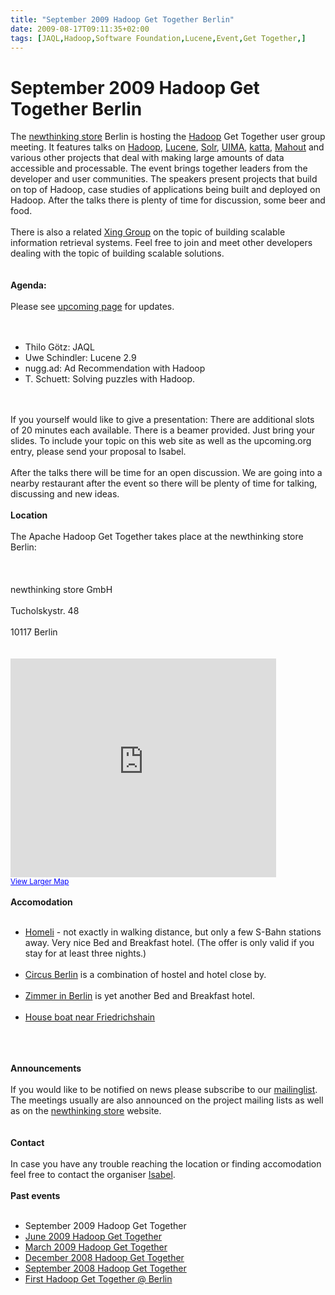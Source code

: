 ```yaml
---
title: "September 2009 Hadoop Get Together Berlin"
date: 2009-08-17T09:11:35+02:00
tags: [JAQL,Hadoop,Software Foundation,Lucene,Event,Get Together,]
---
```


# September 2009 Hadoop Get Together Berlin


The <a href="http://store.newthinking.de/">newthinking store</a> Berlin is hosting the <a 
href="http://hadoop.apache.org">Hadoop</a> Get Together user group meeting. It features talks on <a 
href="http://hadoop.apache.org">Hadoop</a>, <a href="http://lucene.apache.org">Lucene</a>, <a 
href="http://lucene.apache.org/solr">Solr</a>, <a href="http://incubator.apache.org/uima">UIMA</a>, <a 
href="http://katta.wiki.sourceforge.net/">katta</a>, <a href="http://lucene.apache.org/mahout">Mahout</a> and various 
other projects that deal with making large amounts of data accessible and processable. The event brings together 
leaders from the developer and user communities. The speakers present projects that build on top of Hadoop, case 
studies of applications being built and deployed on Hadoop. After the talks there is plenty of time for discussion, 
some beer and food.<br><br>There is also a related <a href="https://www.xing.com/net/informationretrieval/">Xing 
Group</a> on the topic of building scalable information retrieval systems. Feel free to join and meet other developers 
dealing with the topic of building scalable solutions.<br><br><br><b>Agenda:</b><br><br>Please see <a 
href="http://upcoming.yahoo.com/event/4314020/">upcoming page</a> for updates.<br><br><ul><br><li>Thilo Götz: 
JAQL<br><li>Uwe Schindler: Lucene 2.9<br><li>nugg.ad: Ad Recommendation with Hadoop<br><li>T. Schuett: Solving puzzles 
with Hadoop.<br></ul><br><br>If you yourself would like to give a presentation: There are additional slots of 20 
minutes each available. There is a beamer provided. Just bring your slides. To include your topic on this web site as 
well as the upcoming.org entry, please send your proposal to Isabel. <br><br>After the talks there will be time for an 
open discussion. We are going into a nearby restaurant after the event so there will be plenty of time for talking, 
discussing and new ideas.<br><br><b>Location</b><br><br>The Apache Hadoop Get Together takes place at the newthinking 
store Berlin:<br><br><br><br> newthinking store GmbH<br><br> Tucholskystr. 48<br><br> 10117 Berlin<br><br><br><iframe 
width="425" height="350" frameborder="0" scrolling="no" marginheight="0" marginwidth="0" 
src="http://maps.google.com/maps?f=q&amp;source=s_q&amp;hl=en&amp;geocode=&amp;q=tucholskystr+48+berlin&amp;sll=37.0625,
-95.677068&amp;sspn=28.472892,60.644531&amp;ie=UTF8&amp;ll=52.534289,13.397055&amp;spn=0.014099,0.040512&amp;z=14&amp;iw
loc=addr&amp;output=embed&amp;s=AARTsJpWN2ugDSU_GKuFAu_yERgC001N8A"></iframe><br /><small><a 
href="http://maps.google.com/maps?f=q&amp;source=embed&amp;hl=en&amp;geocode=&amp;q=tucholskystr+48+berlin&amp;sll=37.06
25,-95.677068&amp;sspn=28.472892,60.644531&amp;ie=UTF8&amp;ll=52.534289,13.397055&amp;spn=0.014099,0.040512&amp;z=14&amp
;iwloc=addr" style="color:#0000FF;text-align:left">View Larger 
Map</a></small><br><br><b>Accomodation</b><br><ul><br><LI><a 
href="http://www.123berlinzimmer.de/home/cont/viewobject/ob_id/305/Ferienwohnung-Berlin-Schoeneberg">Homeli</a> - not 
exactly in walking distance, but only a few S-Bahn stations away. Very nice Bed and Breakfast hotel. (The offer is only 
valid if you stay for at least three nights.)</LI><br><li><a href="http://www.circus-berlin.de/">Circus Berlin</a> is a 
combination of hostel and hotel close by.</li><br><li><a href="http://www.zimmerinberlin.de/">Zimmer in Berlin</a> is 
yet another Bed and Breakfast hotel.</li><br><li><a href="http://www.eastern-comfort.de">House boat near 
Friedrichshain</a></li><br></ul><br><br><b>Announcements</b><br><br>If you would like to be notified on news please 
subscribe to our <a href="<br>http://lists.isabel-drost.de/mailman/listinfo/hadoopberlin">mailinglist</a>. The meetings 
usually are also announced on the project mailing lists as well as on the <a 
href="http://store.newthinking.de/">newthinking store</a> website.<br><br><br><b>Contact</b><br><br>In case you have 
any trouble reaching the location or finding accomodation feel free to contact the organiser <a 
href="mailto:mainec@isabel-drost.de">Isabel</a>.<br><br><b>Past events</b><br><ul><br><li>September 2009 Hadoop Get 
Together<br><li><a href="http://upcoming.yahoo.com/event/2488959/">June 2009 Hadoop Get Together </a><br><li><a 
href="http://upcoming.yahoo.com/event/1764187">March 2009 Hadoop Get Together</a><br><li><a 
href="http://upcoming.yahoo.com/event/1383706/">December 2008 Hadoop Get Together</a><br><li><a 
href="http://upcoming.yahoo.com/event/1005510/">September 2008 Hadoop Get Together</a><br><LI><a 
href="http://upcoming.yahoo.com/event/807782/">First Hadoop Get Together @ Berlin</a>

